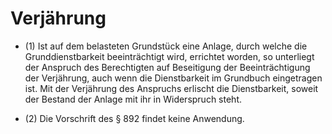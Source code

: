 # Verjährung

- (1) Ist auf dem belasteten Grundstück eine Anlage, durch welche die Grunddienstbarkeit beeinträchtigt wird, errichtet worden, so unterliegt der Anspruch des Berechtigten auf Beseitigung der Beeinträchtigung der Verjährung, auch wenn die Dienstbarkeit im Grundbuch eingetragen ist. Mit der Verjährung des Anspruchs erlischt die Dienstbarkeit, soweit der Bestand der Anlage mit ihr in Widerspruch steht.

- (2) Die Vorschrift des § 892 findet keine Anwendung.

